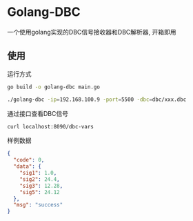 # Golang-DBC

一个使用golang实现的DBC信号接收器和DBC解析器, 开箱即用

## 使用

运行方式

```bash
go build -o golang-dbc main.go

./golang-dbc -ip=192.168.100.9 -port=5500 -dbc=dbc/xxx.dbc
```

通过接口查看DBC信号
```bash
curl localhost:8090/dbc-vars
```

样例数据

```json
{
  "code": 0,
  "data": {
    "sig1": 1.0,
    "sig2": 24.4,
    "sig3": 12.28,
    "sig5": 24.12
  },
  "msg": "success"
}
```